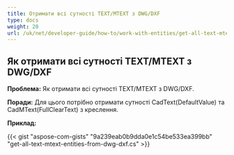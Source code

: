 ```yaml
---
title: Отримати всі сутності TEXT/MTEXT з DWG/DXF
type: docs
weight: 20
url: /uk/net/developer-guide/how-to/work-with-entities/get-all-text-mtext-entities-from-dwg-dxf/
---
```


## **Як отримати всі сутності TEXT/MTEXT з DWG/DXF**

**Проблема:** Як отримати всі сутності TEXT/MTEXT з DWG/DXF.

**Поради:** Для цього потрібно отримати сутності CadText(DefaultValue) та CadMText(FullClearText) з креслення.

**Приклад:**

{{< gist "aspose-com-gists" "9a239eab0b9dda0e1c54be533ea399bb" "get-all-text-mtext-entities-from-dwg-dxf.cs" >}}
